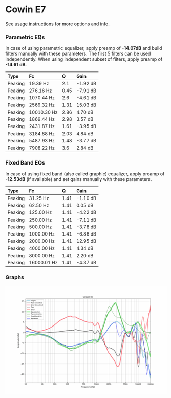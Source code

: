 # Cowin E7
See [usage instructions](https://github.com/jaakkopasanen/AutoEq#usage) for more options and info.

### Parametric EQs
In case of using parametric equalizer, apply preamp of **-14.07dB** and build filters manually
with these parameters. The first 5 filters can be used independently.
When using independent subset of filters, apply preamp of **-14.61 dB**.

| Type    | Fc          |    Q | Gain     |
|:--------|:------------|:-----|:---------|
| Peaking | 19.39 Hz    | 2.1  | -1.92 dB |
| Peaking | 276.16 Hz   | 0.45 | -7.91 dB |
| Peaking | 1070.44 Hz  | 2.6  | -4.61 dB |
| Peaking | 2569.32 Hz  | 1.31 | 15.03 dB |
| Peaking | 10010.30 Hz | 2.86 | 4.70 dB  |
| Peaking | 1869.44 Hz  | 2.98 | 3.57 dB  |
| Peaking | 2431.87 Hz  | 1.61 | -3.95 dB |
| Peaking | 3184.88 Hz  | 2.03 | 4.84 dB  |
| Peaking | 5487.93 Hz  | 1.48 | -3.77 dB |
| Peaking | 7908.22 Hz  | 3.6  | 2.84 dB  |

### Fixed Band EQs
In case of using fixed band (also called graphic) equalizer, apply preamp of **-12.53dB**
(if available) and set gains manually with these parameters.

| Type    | Fc          |    Q | Gain     |
|:--------|:------------|:-----|:---------|
| Peaking | 31.25 Hz    | 1.41 | -1.10 dB |
| Peaking | 62.50 Hz    | 1.41 | 0.05 dB  |
| Peaking | 125.00 Hz   | 1.41 | -4.22 dB |
| Peaking | 250.00 Hz   | 1.41 | -7.11 dB |
| Peaking | 500.00 Hz   | 1.41 | -3.78 dB |
| Peaking | 1000.00 Hz  | 1.41 | -6.86 dB |
| Peaking | 2000.00 Hz  | 1.41 | 12.95 dB |
| Peaking | 4000.00 Hz  | 1.41 | 4.34 dB  |
| Peaking | 8000.00 Hz  | 1.41 | 2.20 dB  |
| Peaking | 16000.01 Hz | 1.41 | -4.37 dB |

### Graphs
![](./Cowin%20E7.png)